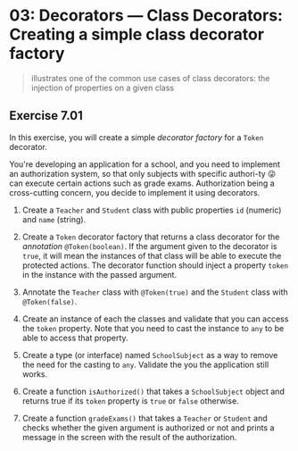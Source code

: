 # 03: Decorators &mdash; Class Decorators: Creating a simple class decorator factory
> illustrates one of the common use cases of class decorators: the injection of properties on a given class

## Exercise 7.01

In this exercise, you will create a simple *decorator factory* for a `Token` decorator.

You're developing an application for a school, and you need to implement an authorization system, so that only subjects with specific authori-ty 😜 can execute certain actions such as grade exams. Authorization being a cross-cutting concern, you decide to implement it using decorators.

1. Create a `Teacher` and `Student` class with public properties `id` (numeric) and `name` (string).

2. Create a `Token` decorator factory that returns a class decorator for the *annotation* `@Token(boolean)`. If the argument given to the decorator is `true`, it will mean the instances of that class will be able to execute the protected actions. The decorator function should inject a property `token` in the instance with the passed argument.

3. Annotate the `Teacher` class with `@Token(true)` and the `Student` class with `@Token(false)`.

4. Create an instance of each the classes and validate that you can access the `token` property. Note that you need to cast the instance to `any` to be able to access that property.

5. Create a type (or interface) named `SchoolSubject` as a way to remove the need for the casting to `any`. Validate the you the application still works.

6. Create a function `isAuthorized()` that takes a `SchoolSubject` object and returns true if its `token` property is `true` or `false` otherwise.

7. Create a function `gradeExams()` that takes a `Teacher` or `Student` and checks whether the given argument is authorized or not and prints a message in the screen with the result of the authorization.



